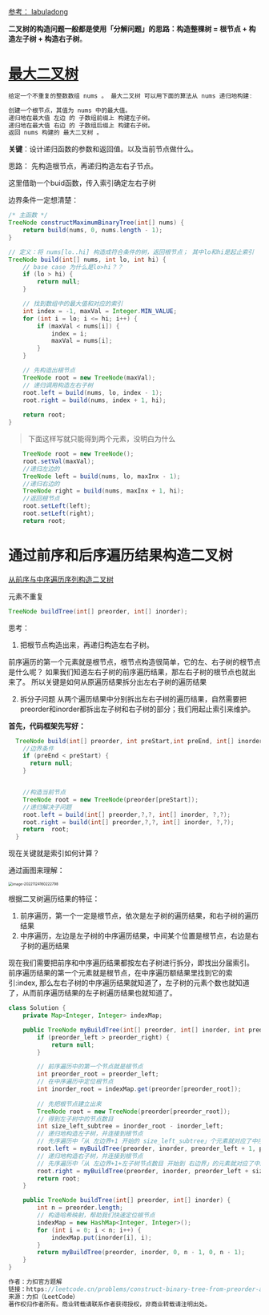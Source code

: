 [参考： labuladong](https://labuladong.github.io/algo/2/21/38/)

**二叉树的构造问题一般都是使用「分解问题」的思路：构造整棵树 = 根节点 + 构造左子树 + 构造右子树**。

# [最大二叉树](https://leetcode.cn/problems/maximum-binary-tree/)

```java
给定一个不重复的整数数组 nums 。 最大二叉树 可以用下面的算法从 nums 递归地构建:

创建一个根节点，其值为 nums 中的最大值。
递归地在最大值 左边 的 子数组前缀上 构建左子树。
递归地在最大值 右边 的 子数组后缀上 构建右子树。
返回 nums 构建的 最大二叉树 。
```

**关键**：设计递归函数的参数和返回值。以及当前节点做什么。

思路： 先构造根节点，再递归构造左右子节点。

这里借助一个buid函数，传入索引确定左右子树

边界条件一定想清楚： 

```java
/* 主函数 */
TreeNode constructMaximumBinaryTree(int[] nums) {
    return build(nums, 0, nums.length - 1);
}

// 定义：将 nums[lo..hi] 构造成符合条件的树，返回根节点； 其中lo和hi是起止索引
TreeNode build(int[] nums, int lo, int hi) {
    // base case 为什么是lo>hi？？
    if (lo > hi) {
        return null;
    }

    // 找到数组中的最大值和对应的索引
    int index = -1, maxVal = Integer.MIN_VALUE;
    for (int i = lo; i <= hi; i++) {
        if (maxVal < nums[i]) {
            index = i;
            maxVal = nums[i];
        }
    }

    // 先构造出根节点
    TreeNode root = new TreeNode(maxVal);
    // 递归调用构造左右子树
    root.left = build(nums, lo, index - 1);
    root.right = build(nums, index + 1, hi);
    
    return root;
}

```

> 下面这样写就只能得到两个元素，没明白为什么

```java
    TreeNode root = new TreeNode();
    root.setVal(maxVal);
    //递归左边的
    TreeNode left = build(nums, lo, maxInx - 1);
    //递归右边的
    TreeNode right = build(nums, maxInx + 1, hi);
    //返回根节点
    root.setLeft(left);
    root.setLeft(right);
    return root;
```

# 通过前序和后序遍历结果构造二叉树

[从前序与中序遍历序列构造二叉树](https://leetcode.cn/problems/construct-binary-tree-from-preorder-and-inorder-traversal/)

元素不重复

```java
TreeNode buildTree(int[] preorder, int[] inorder);
```

思考：

1. 把根节点构造出来，再递归构造左右子树。

前序遍历的第一个元素就是根节点，根节点构造很简单，它的左、右子树的根节点是什么呢？ 如果我们知道左右子树的前序遍历结果，那左右子树的根节点也就出来了。 所以关键是如何从原遍历结果拆分出左右子树的遍历结果

2. 拆分子问题
   从两个遍历结果中分别拆出左右子树的遍历结果，自然需要把preorder和inorder都拆出左子树和右子树的部分；我们用起止索引来维护。

**首先，代码框架先写好：**

```java
  TreeNode build(int[] preorder, int preStart,int preEnd, int[] inorder,int inStart,int inEnd) {
    //边界条件
    if (preEnd < preStart) {
      return null;
    }


    //构造当前节点
    TreeNode root = new TreeNode(preorder[preStart]);
    //递归解决子问题
    root.left = build(int[] preorder,?,?, int[] inorder, ?,?);
    root.right = build(int[] preorder,?,?, int[] inorder, ?,?);
    return  root;
  }
```

现在关键就是索引如何计算？ 

 通过画图来理解：

<img src="https://piggo-picture.oss-cn-hangzhou.aliyuncs.com/image-20221124160222798.png" alt="image-20221124160222798" style="zoom:50%;" />

根据二叉树遍历结果的特征：

1. 前序遍历，第一个一定是根节点，依次是左子树的遍历结果，和右子树的遍历结果
2. 中序遍历，左边是左子树的中序遍历结果，中间某个位置是根节点，右边是右子树的遍历结果

现在我们需要把前序和中序遍历结果都按左右子树进行拆分，即找出分届索引。   前序遍历结果的第一个元素就是根节点，在中序遍历额结果里找到它的索引:index, 那么左右子树的中序遍历结果就知道了，左子树的元素个数也就知道了，从而前序遍历结果的左子树遍历结果也就知道了。

```java
class Solution {
    private Map<Integer, Integer> indexMap;

    public TreeNode myBuildTree(int[] preorder, int[] inorder, int preorder_left, int preorder_right, int inorder_left, int inorder_right) {
        if (preorder_left > preorder_right) {
            return null;
        }

        // 前序遍历中的第一个节点就是根节点
        int preorder_root = preorder_left;
        // 在中序遍历中定位根节点
        int inorder_root = indexMap.get(preorder[preorder_root]);
        
        // 先把根节点建立出来
        TreeNode root = new TreeNode(preorder[preorder_root]);
        // 得到左子树中的节点数目
        int size_left_subtree = inorder_root - inorder_left;
        // 递归地构造左子树，并连接到根节点
        // 先序遍历中「从 左边界+1 开始的 size_left_subtree」个元素就对应了中序遍历中「从 左边界 开始到 根节点定位-1」的元素
        root.left = myBuildTree(preorder, inorder, preorder_left + 1, preorder_left + size_left_subtree, inorder_left, inorder_root - 1);
        // 递归地构造右子树，并连接到根节点
        // 先序遍历中「从 左边界+1+左子树节点数目 开始到 右边界」的元素就对应了中序遍历中「从 根节点定位+1 到 右边界」的元素
        root.right = myBuildTree(preorder, inorder, preorder_left + size_left_subtree + 1, preorder_right, inorder_root + 1, inorder_right);
        return root;
    }

    public TreeNode buildTree(int[] preorder, int[] inorder) {
        int n = preorder.length;
        // 构造哈希映射，帮助我们快速定位根节点
        indexMap = new HashMap<Integer, Integer>();
        for (int i = 0; i < n; i++) {
            indexMap.put(inorder[i], i);
        }
        return myBuildTree(preorder, inorder, 0, n - 1, 0, n - 1);
    }
}

作者：力扣官方题解
链接：https://leetcode.cn/problems/construct-binary-tree-from-preorder-and-inorder-traversal/solutions/255811/cong-qian-xu-yu-zhong-xu-bian-li-xu-lie-gou-zao-9/
来源：力扣（LeetCode）
著作权归作者所有。商业转载请联系作者获得授权，非商业转载请注明出处。
```

